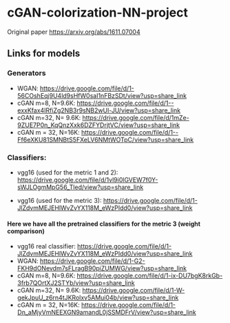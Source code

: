 # cGAN-colorization-NN-project

Original paper https://arxiv.org/abs/1611.07004


## Links for models

### Generators

* WGAN: https://drive.google.com/file/d/1-56COshEqj9U4ld9sHfW0saI1nFBzSDt/view?usp=share_link
* cGAN m=8, N=9.6K: https://drive.google.com/file/d/1--exxKfax4IRfiZg2NB3r9sNB2wUl-JU/view?usp=share_link
* cGAN m=32, N= 9.6K: https://drive.google.com/file/d/1mZe-9ZUE7P0n_KqQnzXxk6DZFYDrjtVC/view?usp=share_link
* cGAN m = 32, N=16K: https://drive.google.com/file/d/1--Ff6eXKU81SMNBtS5FXeLV6NMtWOTpC/view?usp=share_link

### Classifiers:
* vgg16 (used for the metric 1 and 2): https://drive.google.com/file/d/1vl9i0lGVEW7f0Y-sWJLOgmMpG56_Tled/view?usp=share_link

* vgg16 (used for the metric 3): https://drive.google.com/file/d/1-JlZdvmMEJEHlWvZvYX118M_eWzPIdd0/view?usp=share_link

#### Here we have all the pretrained classifiers for the metric 3 (weight comparison)

* vgg16 real classifier: https://drive.google.com/file/d/1-JlZdvmMEJEHlWvZvYX118M_eWzPIdd0/view?usp=share_link
* WGAN: https://drive.google.com/file/d/1-G2-FKH9dONevdm7sFLragB90piZUMWG/view?usp=share_link
* cGAN m=8, N=9.6K: https://drive.google.com/file/d/1-ix-DU7bgK8rkGb-3frb7QOrtXJ2STYb/view?usp=share_link
* cGAN m=32, N= 9.6K: https://drive.google.com/file/d/1-W-gekJpuU_z6rn4tJKRolxv5AMui04b/view?usp=share_link
* cGAN m = 32, N=16K: https://drive.google.com/file/d/1-Dn_aMjyVmNEEXGN9amandL0jSSMDFrV/view?usp=share_link
